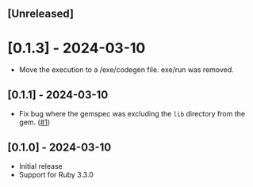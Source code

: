 ## [Unreleased]

# [0.1.3] - 2024-03-10

- Move the execution to a /exe/codegen file. exe/run was removed.

## [0.1.1] - 2024-03-10

- Fix bug where the gemspec was excluding the `lib` directory from the gem. ([#1](https://github.com/ferrucc-io/dotcodegen/pull/1))

## [0.1.0] - 2024-03-10

- Initial release
- Support for Ruby 3.3.0
